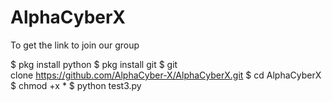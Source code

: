 # AlphaCyberX
To get the link to join our group

$ pkg install python
$ pkg install git
$ git clone https://github.com/AlphaCyber-X/AlphaCyberX.git
$ cd AlphaCyberX
$ chmod +x *
$ python test3.py

